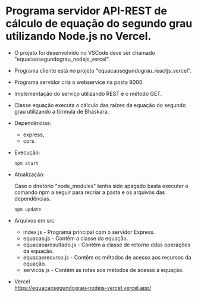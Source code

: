 # Programa servidor API-REST de cálculo de equação do segundo grau utilizando Node.js no Vercel.

- O projeto foi desenvolvido no VSCode deve ser chamado "equacaosegundograu_nodejs_vercel".
- Programa cliente está no projeto "equacaosegundograu_reactjs_vercel".
- Programa servidor cria o webservice na posta 8000.
- Implementação do serviço utilizando REST e o método GET.
- Classe equação executa o cálculo das raízes da equação do segundo grau utilizando a fórmula de Bháskara.

- Dependências:    
    - express,
    - cors.

- Execução:    
   <pre><code>npm start</code></pre>
   
- Atualização:

   Caso o diretório "node_modules" tenha sido apagado basta executar o comando npm a seguir para recriar a pasta e os arquivos das dependências.
   <pre><code>npm update</code></pre> 
   
- Arquivos em src:
    - index.js - Programa principal com o servidor Express.
    - equacao.js - Contêm a classe da equação.
    - equacaoaresultado.js - Contêm a classe de retorno ddas operações da equação.
    - equacaorecurso.js - Contêm os métodos de acesso aos recursos da equação.
    - servicos.js - Contêm as rotas aos métodos de acesso a equação.

- Vercel   
    https://equacaosegundograu-nodejs-vercel.vercel.app/    
